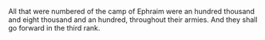 All that were numbered of the camp of Ephraim were an hundred thousand and eight thousand and an hundred, throughout their armies. And they shall go forward in the third rank.
